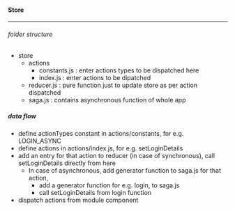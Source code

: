 #### Store
---

###### folder structure
- store
    - actions
        - constants.js : enter actions types to be dispatched here 
        - index.js : enter actions to be dipatched
    - reducer.js : pure function just to update store as per action dispatched
    - saga.js : contains asynchronous function of whole app

##### data flow
* define actionTypes constant in actions/constants, for e.g. LOGIN_ASYNC
* define actions in actions/index.js, for e.g. setLoginDetails
* add an entry for that action to reducer (in case of synchronous), call setLoginDetails directly from here
    * In case of asynchronous, add generator function to saga.js for that action, 
        * add a generator function for e.g. login, to saga.js
        * call setLoginDetails from login function
* dispatch actions from module component